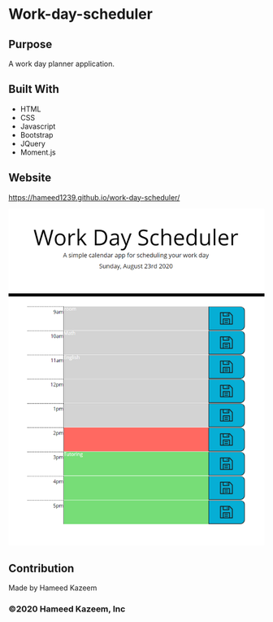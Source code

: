 # Work-day-scheduler
## Purpose
A work day planner application. 

## Built With
* HTML
* CSS
* Javascript
* Bootstrap
* JQuery
* Moment.js

## Website
https://hameed1239.github.io/work-day-scheduler/


![Website Screenshot](./assets/images/Capture.PNG)

## Contribution
Made by Hameed Kazeem

### ©️2020 Hameed Kazeem, Inc 
